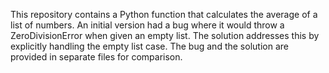 This repository contains a Python function that calculates the average of a list of numbers.  An initial version had a bug where it would throw a ZeroDivisionError when given an empty list. The solution addresses this by explicitly handling the empty list case.  The bug and the solution are provided in separate files for comparison.